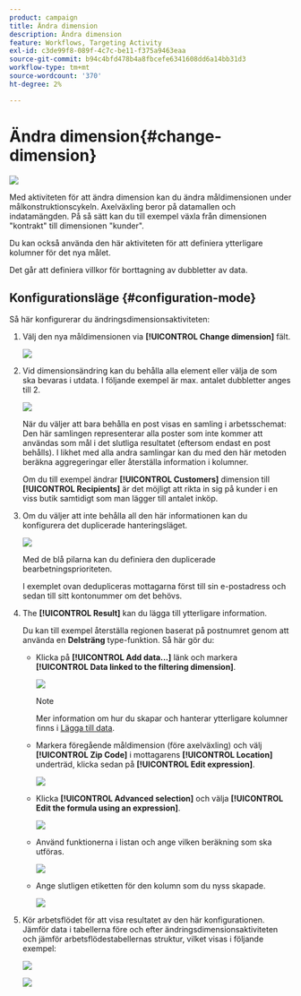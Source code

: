 ```yaml
---
product: campaign
title: Ändra dimension
description: Ändra dimension
feature: Workflows, Targeting Activity
exl-id: c3de99f8-089f-4c7c-be11-f375a9463eaa
source-git-commit: b94c4bfd478b4a8fbcefe6341608dd6a14bb31d3
workflow-type: tm+mt
source-wordcount: '370'
ht-degree: 2%

---
```


# Ändra dimension{#change-dimension}

![](../../assets/common.svg)

Med aktiviteten för att ändra dimension kan du ändra måldimensionen under målkonstruktionscykeln. Axelväxling beror på datamallen och indatamängden. På så sätt kan du till exempel växla från dimensionen &quot;kontrakt&quot; till dimensionen &quot;kunder&quot;.

Du kan också använda den här aktiviteten för att definiera ytterligare kolumner för det nya målet.

Det går att definiera villkor för borttagning av dubbletter av data.

## Konfigurationsläge {#configuration-mode}

Så här konfigurerar du ändringsdimensionsaktiviteten:

1. Välj den nya måldimensionen via **[!UICONTROL Change dimension]** fält.

   ![](assets/s_user_change_dimension_param1.png)

1. Vid dimensionsändring kan du behålla alla element eller välja de som ska bevaras i utdata. I följande exempel är max. antalet dubbletter anges till 2.

   ![](assets/s_user_change_dimension_limit.png)

   När du väljer att bara behålla en post visas en samling i arbetsschemat: Den här samlingen representerar alla poster som inte kommer att användas som mål i det slutliga resultatet (eftersom endast en post behålls). I likhet med alla andra samlingar kan du med den här metoden beräkna aggregeringar eller återställa information i kolumner.

   Om du till exempel ändrar **[!UICONTROL Customers]** dimension till **[!UICONTROL Recipients]** är det möjligt att rikta in sig på kunder i en viss butik samtidigt som man lägger till antalet inköp.

1. Om du väljer att inte behålla all den här informationen kan du konfigurera det duplicerade hanteringsläget.

   ![](assets/s_user_change_dimension_param2.png)

   Med de blå pilarna kan du definiera den duplicerade bearbetningsprioriteten.

   I exemplet ovan dedupliceras mottagarna först till sin e-postadress och sedan till sitt kontonummer om det behövs.

1. The **[!UICONTROL Result]** kan du lägga till ytterligare information.

   Du kan till exempel återställa regionen baserat på postnumret genom att använda en **Delsträng** type-funktion. Så här gör du:

   * Klicka på **[!UICONTROL Add data...]** länk och markera **[!UICONTROL Data linked to the filtering dimension]**.

      ![](assets/wf_change-dimension_sample_01.png)

      >[!NOTE]
      >
      >Mer information om hur du skapar och hanterar ytterligare kolumner finns i [Lägga till data](query.md#adding-data).

   * Markera föregående måldimension (före axelväxling) och välj **[!UICONTROL Zip Code]** i mottagarens **[!UICONTROL Location]** underträd, klicka sedan på **[!UICONTROL Edit expression]**.

      ![](assets/wf_change-dimension_sample_02.png)

   * Klicka **[!UICONTROL Advanced selection]** och välja **[!UICONTROL Edit the formula using an expression]**.

      ![](assets/wf_change-dimension_sample_03.png)

   * Använd funktionerna i listan och ange vilken beräkning som ska utföras.

      ![](assets/wf_change-dimension_sample_04.png)

   * Ange slutligen etiketten för den kolumn som du nyss skapade.

      ![](assets/wf_change-dimension_sample_05.png)

1. Kör arbetsflödet för att visa resultatet av den här konfigurationen. Jämför data i tabellerna före och efter ändringsdimensionsaktiviteten och jämför arbetsflödestabellernas struktur, vilket visas i följande exempel:

   ![](assets/wf_change-dimension_sample_06.png)

   ![](assets/wf_change-dimension_sample_07.png)
